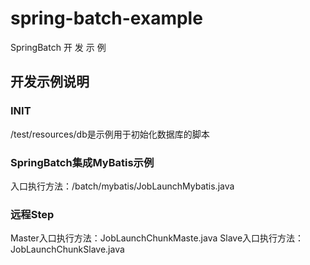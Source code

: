 # spring-batch-example
SpringBatch  开 发   示   例
## 开发示例说明

### INIT
/test/resources/db是示例用于初始化数据库的脚本

### SpringBatch集成MyBatis示例
入口执行方法：/batch/mybatis/JobLaunchMybatis.java

### 远程Step
Master入口执行方法：JobLaunchChunkMaste.java
Slave入口执行方法：JobLaunchChunkSlave.java
